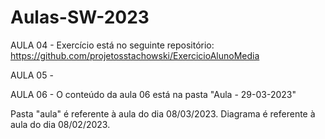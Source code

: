 # Aulas-SW-2023

AULA 04 - Exercício está no seguinte repositório:
https://github.com/projetosstachowski/ExercicioAlunoMedia

AULA 05 -

AULA 06 - O conteúdo da aula 06 está na pasta "Aula - 29-03-2023"



Pasta "aula" é referente à aula do dia 08/03/2023.
Diagrama é referente à aula do dia 08/02/2023.
